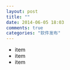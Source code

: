 ```yaml
---
layout: post
title: ""
date: 2014-06-05 18:03
comments: true
categories: "软件发布"
---
```


* item
* item
* item